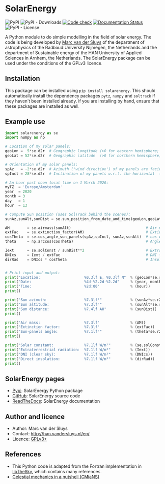 # SolarEnergy #

![PyPI](https://img.shields.io/pypi/v/solarenergy?color=%230A0)
![PyPI - Downloads](https://img.shields.io/pypi/dm/solarenergy)
[![Code check](https://github.com/MarcvdSluys/SolarEnergy/actions/workflows/code-check.yml/badge.svg)](https://github.com/MarcvdSluys/SolarEnergy/actions/workflows/code-check.yml)
[![Documentation
Status](https://readthedocs.org/projects/solarenergy/badge/?version=latest)](https://solarenergy.readthedocs.io/en/latest/?badge=latest)
![PyPI - License](https://img.shields.io/pypi/l/solarenergy?color=%230A0)

A Python module to do simple modelling in the field of solar energy.  The code is being developed by [Marc
van der Sluys](http://han.vandersluys.nl/en/) of the department of astrophysics of the Radboud University
Nijmegen, the Netherlands and the department of Sustainable energy of the HAN University of Applied Sciences
in Arnhem, the Netherlands.  The SolarEnergy package can be used under the conditions of the GPLv3
licence.


## Installation ##

This package can be installed using `pip install solarenergy`.  This should automatically install the
dependency packages `pytz`, `numpy` and `soltrack` if they haven't been installed already.  If you are
installing by hand, ensure that these packages are installed as well.


## Example use ##

```python
import solarenergy as se
import numpy as np

# Location of my solar panels:
geoLon =  5*se.d2r  # Geographic longitude (>0 for eastern hemisphere; ° -> rad)
geoLat = 52*se.d2r  # Geographic latitude  (>0 for northern hemisphere; ° -> rad)

# Orientation of my solar panels:
spAz   = -2*se.d2r  # Azimuth ('wind direction') of my panels are facing.  Note: South=0, W=90° (pi/2 rad) in the northern hemisphere!  (rad)
spIncl = 28*se.d2r  # Inclination of my panels w.r.t. the horizontal  (rad)

# An hour past noon local time on 1 March 2020:
myTZ  = 'Europe/Amsterdam'
year  = 2020
month = 3
day   = 1
hour  = 13

# Compute Sun position (uses SolTrack behind the scenes):
sunAz,sunAlt,sunDist = se.sun_position_from_date_and_time(geoLon,geoLat, year,month,day, hour, timezone=myTZ)

AM        = se.airmass(sunAlt)                                  # Air mass for this Sun altitude
extFac    = se.extinction_factor(AM)                            # Extinction factor at sea level for this airmass
cosTheta  = se.cos_angle_sun_panels(spAz,spIncl, sunAz,sunAlt)  # cos of the angle with which Sun hits my panels
theta     = np.arccos(cosTheta)                                 # Angle with which Sun hits my panels

Iext      = se.solConst / sunDist**2                            # Extraterrestrial radiation = Solar constant, scaled with distance
DNIcs     = Iext / extFac                                       # DNI for a clear sky
dirRad    = DNIcs * cosTheta                                    # Insolation of direct sunlight on my panels


# Print input and output:
print("Location:                    %0.3lf E, %0.3lf N"  % (geoLon*se.r2d, geoLat*se.r2d))
print("Date:                        %4d-%2.2d-%2.2d"     % (year, month, day))
print("Time:                        %2d:00"              % (hour))
print()

print("Sun azimuth:                 %7.3lf°"             % (sunAz*se.r2d))
print("Sun altitude:                %7.3lf°"             % (sunAlt*se.r2d))
print("Sun distance:                %7.4lf AU"           % (sunDist))
print()

print("Air mass:                    %7.3lf"              % (AM))
print("Extinction factor:           %7.3lf"              % (extFac))
print("Sun-panels angle:            %7.1lf°"             % (theta*se.r2d))
print()

print("Solar constant:              %7.1lf W/m²"         % (se.solConst))
print("Extraterrestrial radiation:  %7.1lf W/m²"         % (Iext))
print("DNI (clear sky):             %7.1lf W/m²"         % (DNIcs))
print("Direct insolation:           %7.1lf W/m²"         % (dirRad))
print()
```

## SolarEnergy pages ##

* [Pypi](https://pypi.org/project/solarenergy/): SolarEnergy Python package
* [GitHub](https://github.com/MarcvdSluys/SolarEnergy): SolarEnergy source code
* [ReadTheDocs](https://solarenergy.readthedocs.io): SolarEnergy documentation


## Author and licence ##

* Author: Marc van der Sluys
* Contact: http://han.vandersluys.nl/en/
* Licence: [GPLv3+](https://www.gnu.org/licenses/gpl.html)


## References ##

* This Python code is adapted from the Fortran implementation in
  [libTheSky](http://libthesky.sourceforge.net/), which contains many references.
* [Celestial mechanics in a nutshell (CMiaNS)](https://cmians.sourceforge.io/)
